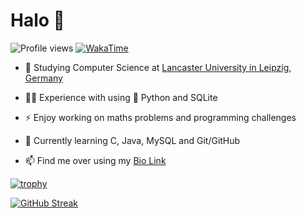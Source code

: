 # Halo 👋

![Profile views](https://gpvc.arturio.dev/minhtrancccp)
[![WakaTime](https://wakatime.com/badge/user/b32f8708-d489-4bad-8882-c2c36096c5a2.svg)](https://wakatime.com/@b32f8708-d489-4bad-8882-c2c36096c5a2)

- 📔 Studying Computer Science at [Lancaster University in Leipzig, Germany](https://www.lancasterleipzig.de/)

- :man_technologist: Experience with using 🐍 Python and SQLite
  
- ⚡ Enjoy working on maths problems and programming challenges

- 🌱 Currently learning C, Java, MySQL and Git/GitHub

- 📫 Find me over using my [Bio Link](https://minhtran.bio.link/)
  
[![trophy](https://github-profile-trophy.vercel.app/?username=minhtrancccp&theme=dracula&no-bg=true&no-frame=true)](https://github.com/ryo-ma/github-profile-trophy)

[![GitHub Streak](https://github-readme-streak-stats.herokuapp.com?user=minhtrancccp&theme=dracula&hide_border=true&date_format=j%20M%5B%20Y%5D)](https://git.io/streak-stats)

<!--
These 2 badges are temporarily hidden due to errors occurred

[![Top Langs](https://github-readme-stats.vercel.app/api/top-langs/?username=minhtrancccp&layout=compact&show_icons=true&theme=dracula&hide_border=true)](https://github.com/anuraghazra/github-readme-stats)

[![WakaTime stats](https://github-readme-stats.vercel.app/api/wakatime?username=minhtrancccp&layout=compact&show_icons=true&theme=dracula&hide_border=true)](https://github.com/anuraghazra/github-readme-stats)

- 🔭 I’m currently working on ...
- 👯 I’m looking to collaborate on ...
- 🤔 I’m looking for help with ...
- 💬 Ask me about ...
- 😄 Pronouns: ...
- ⚡ Fun fact: ...
-->
